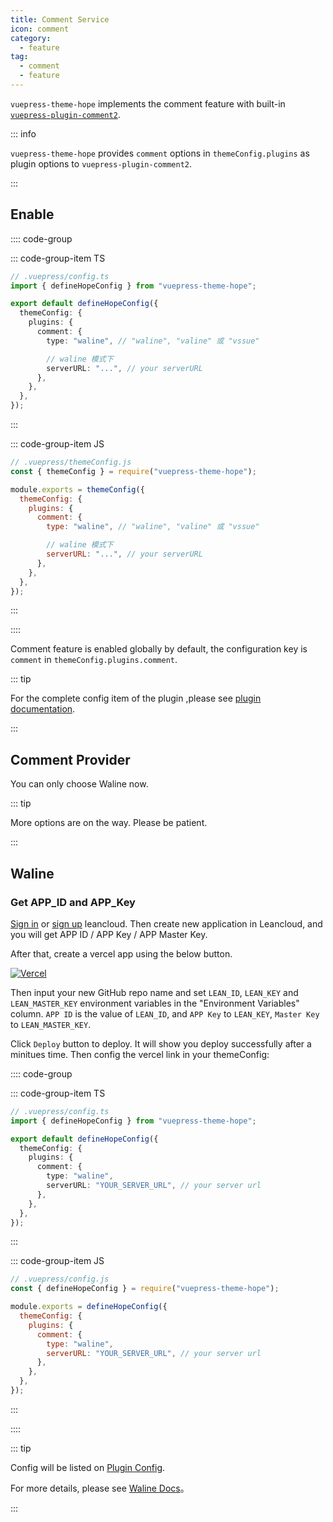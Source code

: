 ```yaml
---
title: Comment Service
icon: comment
category:
  - feature
tag:
  - comment
  - feature
---
```


`vuepress-theme-hope` implements the comment feature with built-in [`vuepress-plugin-comment2`][comment2].

::: info

`vuepress-theme-hope` provides `comment` options in `themeConfig.plugins` as plugin options to `vuepress-plugin-comment2`.

:::

<!-- more -->

## Enable <Badge text="Support page config" />

:::: code-group

::: code-group-item TS

```ts {7,10}
// .vuepress/config.ts
import { defineHopeConfig } from "vuepress-theme-hope";

export default defineHopeConfig({
  themeConfig: {
    plugins: {
      comment: {
        type: "waline", // "waline", "valine" 或 "vssue"

        // waline 模式下
        serverURL: "...", // your serverURL
      },
    },
  },
});
```

:::

::: code-group-item JS

```js {7,10}
// .vuepress/themeConfig.js
const { themeConfig } = require("vuepress-theme-hope");

module.exports = themeConfig({
  themeConfig: {
    plugins: {
      comment: {
        type: "waline", // "waline", "valine" 或 "vssue"

        // waline 模式下
        serverURL: "...", // your serverURL
      },
    },
  },
});
```

:::

::::

Comment feature is enabled globally by default, the configuration key is `comment` in `themeConfig.plugins.comment`.

::: tip

For the complete config item of the plugin ,please see [plugin documentation][comment2].

:::

## Comment Provider

You can only choose Waline now.

::: tip

More options are on the way. Please be patient.

:::

<!-- You can choose from 2 comment service provider: Waline and Vssue.

::: tip Comparison between services

- Waline uses a backend server to support comment and pageview statistics, and you can comment without logging in to any account. It needs extra configuration on backend, and you can deploy on vercel for free.
- Vssue uses the issue panel of the code platform repo and requires the user to login or register the corresponding platform account.

If your site is for the general public rather than programmers, Waline is recommended.

::: -->

## Waline

### Get APP_ID and APP_Key

[Sign in](https://console.leancloud.app/login.html#/signin) or [sign up](https://console.leancloud.app/login.html#/signup) leancloud. Then create new application in Leancloud, and you will get APP ID / APP Key / APP Master Key.

After that, create a vercel app using the below button.

[![Vercel](https://vercel.com/button)](https://vercel.com/import/project?template=https://github.com/lizheming/waline/tree/master/example)

Then input your new GitHub repo name and set `LEAN_ID`, `LEAN_KEY` and `LEAN_MASTER_KEY` environment variables in the "Environment Variables" column. `APP ID` is the value of `LEAN_ID`, and `APP Key` to `LEAN_KEY`, `Master Key` to `LEAN_MASTER_KEY`.

Click `Deploy` button to deploy. It will show you deploy successfully after a minitues time. Then config the vercel link in your themeConfig:

:::: code-group

::: code-group-item TS

```ts
// .vuepress/config.ts
import { defineHopeConfig } from "vuepress-theme-hope";

export default defineHopeConfig({
  themeConfig: {
    plugins: {
      comment: {
        type: "waline",
        serverURL: "YOUR_SERVER_URL", // your server url
      },
    },
  },
});
```

:::

::: code-group-item JS

```js
// .vuepress/config.js
const { defineHopeConfig } = require("vuepress-theme-hope");

module.exports = defineHopeConfig({
  themeConfig: {
    plugins: {
      comment: {
        type: "waline",
        serverURL: "YOUR_SERVER_URL", // your server url
      },
    },
  },
});
```

:::

::::

::: tip

Config will be listed on [Plugin Config][comment2-waline-config].

For more details, please see [Waline Docs](https://waline.js.org/en/)。

:::

[comment2]: https://vuepress-theme-hope.github.io/v2/comment/
[comment2-waline-config]: https://vuepress-theme-hope.github.io/v2/comment/config/waline.html
